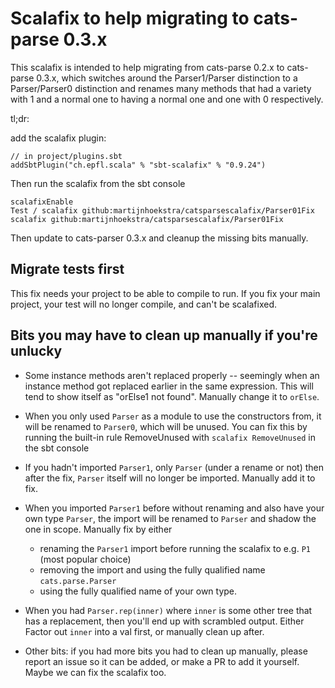 # Scalafix to help migrating to cats-parse 0.3.x

This scalafix is intended to help migrating from cats-parse 0.2.x to
cats-parse 0.3.x, which switches around the Parser1/Parser distinction
to a Parser/Parser0 distinction and renames many methods that had a variety
with 1 and a normal one to having a normal one and one with 0 respectively.

tl;dr:

add the scalafix plugin:

```
// in project/plugins.sbt
addSbtPlugin("ch.epfl.scala" % "sbt-scalafix" % "0.9.24")
```

Then run the scalafix from the sbt console

```
scalafixEnable
Test / scalafix github:martijnhoekstra/catsparsescalafix/Parser01Fix
scalafix github:martijnhoekstra/catsparsescalafix/Parser01Fix
```

Then update to cats-parser 0.3.x and cleanup the missing bits manually.

## Migrate tests first

This fix needs your project to be able to compile to run. If you fix your main
project, your test will no longer compile, and can't be scalafixed.
## Bits you may have to clean up manually if you're unlucky

* Some instance methods aren't replaced properly -- seemingly when an instance
  method got replaced earlier in the same expression. This will tend to show itself
  as "orElse1 not found". Manually change it to `orElse`.

* When you only used `Parser` as a module to use the constructors from,
  it will be renamed to `Parser0`, which will be unused. You can fix this by
  running the built-in rule RemoveUnused with `scalafix RemoveUnused` in the sbt
  console

* If you hadn't imported `Parser1`, only `Parser` (under a rename or not) then
  after the fix, `Parser` itself will no longer be imported. Manually add it
  to fix.

* When you imported `Parser1` before without renaming and also have your own
  type `Parser`, the import will be renamed to `Parser` and shadow the one in
  scope. Manually fix by either
  * renaming the `Parser1` import before running the scalafix to e.g. `P1` (most
    popular choice)
  * removing the import and using the fully qualified name `cats.parse.Parser`
  * using the fully qualified name of your own type.

* When you had `Parser.rep(inner)` where `inner` is some other tree that has
  a replacement, then you'll end up with scrambled output. Either Factor out
  `inner` into a val first, or manually clean up after.

* Other bits: if you had more bits you had to clean up manually, please report
  an issue so it can be added, or make a PR to add it yourself. Maybe we can fix
  the scalafix too.